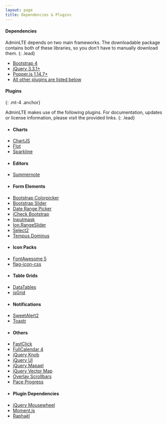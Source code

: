 ```yaml
---
layout: page
title: Dependencies & Plugins
---
```

#### Dependencies
AdminLTE depends on two main frameworks. The downloadable package contains both of these libraries, so you don't have to manually download them.
{: .lead}

- [Bootstrap 4](https://getbootstrap.com)
- [jQuery 3.3.1+](https://jquery.com/)
- [Popper.js 1.14.7+](https://popper.js.org/)
- [All other plugins are listed below](#plugins)

<a id="plugins" class="anchor"></a>
#### Plugins
{: .mt-4 .anchor}

AdminLTE makes use of the following plugins. For documentation, updates or license information, please visit the provided links.
{: .lead}

<div class="row px-3">
	<div class="col-sm-3">
	  <ul class="list-unstyled">
	    <li><h4>Charts</h4></li>
	    <li><a href="http://www.chartjs.org/" target="_blank">ChartJS</a></li>
	    <li><a href="http://www.flotcharts.org/" target="_blank">Flot</a></li>
	    <li><a href="https://github.com/mariusGundersen/sparkline" target="_blank">Sparkline</a></li>
	  </ul>
	</div>
	<div class="col-sm-3">
	  <ul class="list-unstyled">
	    <li><h4>Editors</h4></li>
	    <li><a href="https://summernote.org/" target="_blank">Summernote</a></li>
	  </ul>
	</div>
	<div class="col-sm-3">
	  <ul class="list-unstyled">
	    <li><h4>Form Elements</h4></li>
	    <li><a href="https://farbelous.io/bootstrap-colorpicker/">Bootstrap Colorpicker</a></li>
      <li><a href="https://github.com/seiyria/bootstrap-slider/">Bootstrap Slider</a></li>
	    <li><a href="http://www.daterangepicker.com/" target="_blank">Date Range Picker</a></li>
	    <li><a href="https://github.com/bantikyan/icheck-bootstrap#readme" target="_blank">iCheck Bootstrap</a></li>
	    <li><a href="https://github.com/RobinHerbots/Inputmask/" target="_blank">Inputmask</a></li>
	    <li><a href="http://ionden.com/a/plugins/ion.rangeSlider/" target="_blank">Ion.RangeSlider</a></li>
	    <li><a href="https://select2.org/" target="_blank">Select2</a></li>
	    <li><a href="https://tempusdominus.github.io/bootstrap-4/" target="_blank">Tempus Dominus</a></li>
	  </ul>
	</div>
	<div class="col-sm-3">
	  <ul class="list-unstyled">
	    <li><h4>Icon Packs</h4></li>
	    <li><a href="https://fontawesome.com/" target="_blank">FontAwesome 5</a></li>
	    <li><a href="https://github.com/lipis/flag-icon-css#readme" target="_blank">flag-icon-css</a></li>
	  </ul>
	</div>
</div>
<div class="row px-3">
  <div class="col-sm-3">
    <ul class="list-unstyled">
      <li><h4>Table Grids</h4></li>
      <li><a href="https://datatables.net/" target="_blank">DataTables</a></li>
      <li><a href="http://js-grid.com/" target="_blank">jsGrid</a></li>
    </ul>
  </div>
  <div class="col-sm-3">
    <ul class="list-unstyled">
      <li><h4>Notifications</h4></li>
      <li><a href="https://sweetalert2.github.io/" target="_blank">SweetAlert2</a></li>
      <li><a href="https://codeseven.github.io/toastr/" target="_blank">Toastr</a></li>
    </ul>
  </div>
  <div class="col-sm-3">
    <ul class="list-unstyled">
      <li><h4>Others</h4></li>
      <li><a href="https://github.com/ftlabs/fastclick#readme" target="_blank">FastClick</a></li>
      <li><a href="https://fullcalendar.io/">FullCalendar 4</a></li>
      <li><a href="https://github.com/aterrien/jQuery-Knob#readme">jQuery Knob</a></li>
      <li><a href="https://jqueryui.com/" target="_blank">jQuery UI</a></li>
      <li><a href="https://www.vincentbroute.fr/mapael/" target="_blank">jQuery Mapael</a></li>
      <li><a href="https://github.com/bbmumford/jqvmap#readme" target="_blank">jQuery Vector Map</a></li>
      <li><a href="https://kingsora.github.io/OverlayScrollbars/" target="_blank">Overlay Scrollbars</a></li>
      <li><a href="https://github.com/lgaitan/pace#readme" target="_blank">Pace Progress</a></li>
    </ul>
  </div>
  <div class="col-sm-3">
    <ul class="list-unstyled">
      <li><h4>Plugin Dependencies</h4></li>
      <li><a href="https://github.com/jquery/jquery-mousewheel#readme" target="_blank">jQuery Mousewheel</a></li>
      <li><a href="https://momentjs.com/" target="_blank">Moment.js</a></li>
      <li><a href="https://dmitrybaranovskiy.github.io/raphael/" target="_blank">Raphaël</a></li>
    </ul>
  </div>
</div>
